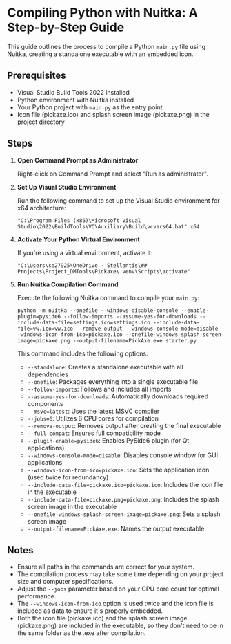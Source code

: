 # Compiling Python with Nuitka: A Step-by-Step Guide

This guide outlines the process to compile a Python `main.py` file using Nuitka, creating a standalone executable with an embedded icon.

## Prerequisites

- Visual Studio Build Tools 2022 installed
- Python environment with Nuitka installed
- Your Python project with `main.py` as the entry point
- Icon file (pickaxe.ico) and splash screen image (pickaxe.png) in the project directory

## Steps

1. **Open Command Prompt as Administrator**
   
   Right-click on Command Prompt and select "Run as administrator".

2. **Set Up Visual Studio Environment**

   Run the following command to set up the Visual Studio environment for x64 architecture:
   ```
   "C:\Program Files (x86)\Microsoft Visual Studio\2022\BuildTools\VC\Auxiliary\Build\vcvars64.bat" x64
   ```

<!-- 3. **Navigate to Your Project Directory**

   Change to your project directory:
   ```
   cd "C:\Users\se27925\OneDrive - Stellantis\## Projects\Project_DMTools\Pickaxe"
   ``` -->

4. **Activate Your Python Virtual Environment**

   If you're using a virtual environment, activate it:
   ```
   "C:\Users\se27925\OneDrive - Stellantis\## Projects\Project_DMTools\Pickaxe\.venv\Scripts\activate"
   ```

5. **Run Nuitka Compilation Command**

   Execute the following Nuitka command to compile your `main.py`:
   <!-- ```
   nuitka --standalone --onefile --follow-imports --assume-yes-for-downloads --include-data-file=settings.ico=settings.ico --include-data-file=vw.ico=vw.ico --remove-output --windows-console-mode=disable --windows-icon-from-ico=pickaxe.ico --onefile-windows-splash-screen-image=pickaxe.png --output-filename=PickAxe.exe --plugin-enable=pyside6  "C:\Users\se27925\OneDrive - Stellantis\## Projects\Project_DMTools\Pickaxe\starter.py"
   ``` -->

   ```
   python -m nuitka --onefile --windows-disable-console --enable-plugin=pyside6 --follow-imports --assume-yes-for-downloads --include-data-file=settings.ico=settings.ico --include-data-file=vw.ico=vw.ico --remove-output --windows-console-mode=disable --windows-icon-from-ico=pickaxe.ico --onefile-windows-splash-screen-image=pickaxe.png --output-filename=PickAxe.exe starter.py 
   ```

   This command includes the following options:
   - `--standalone`: Creates a standalone executable with all dependencies
   - `--onefile`: Packages everything into a single executable file
   - `--follow-imports`: Follows and includes all imports
   - `--assume-yes-for-downloads`: Automatically downloads required components
   - `--msvc=latest`: Uses the latest MSVC compiler
   - `--jobs=6`: Utilizes 6 CPU cores for compilation
   - `--remove-output`: Removes output after creating the final executable
   - `--full-compat`: Ensures full compatibility mode
   - `--plugin-enable=pyside6`: Enables PySide6 plugin (for Qt applications)
   - `--windows-console-mode=disable`: Disables console window for GUI applications
   - `--windows-icon-from-ico=pickaxe.ico`: Sets the application icon (used twice for redundancy)
   - `--include-data-file=pickaxe.ico=pickaxe.ico`: Includes the icon file in the executable
   - `--include-data-file=pickaxe.png=pickaxe.png`: Includes the splash screen image in the executable
   - `--onefile-windows-splash-screen-image=pickaxe.png`: Sets a splash screen image
   - `--output-filename=PickAxe.exe`: Names the output executable

## Notes

- Ensure all paths in the commands are correct for your system.
- The compilation process may take some time depending on your project size and computer specifications.
- Adjust the `--jobs` parameter based on your CPU core count for optimal performance.
- The `--windows-icon-from-ico` option is used twice and the icon file is included as data to ensure it's properly embedded.
- Both the icon file (pickaxe.ico) and the splash screen image (pickaxe.png) are included in the executable, so they don't need to be in the same folder as the .exe after compilation.

